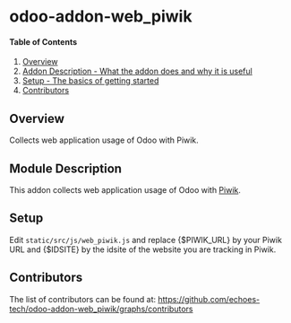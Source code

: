# odoo-addon-web\_piwik

#### Table of Contents

1. [Overview](#overview)
2. [Addon Description - What the addon does and why it is useful](#addon-description)
3. [Setup - The basics of getting started](#setup)
4. [Contributors](#contributors)

## Overview

Collects web application usage of Odoo with Piwik.

## Module Description

This addon collects web application usage of Odoo with [Piwik](http://www.piwik.org/).

## Setup

Edit `static/src/js/web_piwik.js` and replace {$PIWIK\_URL} by your Piwik URL and {$IDSITE} by the idsite of the website you are tracking in Piwik.

## Contributors

The list of contributors can be found at: https://github.com/echoes-tech/odoo-addon-web_piwik/graphs/contributors
